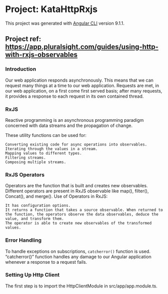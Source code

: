 # Project: KataHttpRxjs

This project was generated with [Angular CLI](https://github.com/angular/angular-cli) version 9.1.1.

## Project ref: <https://app.pluralsight.com/guides/using-http-with-rxjs-observables>

### Introduction

Our web application responds asynchronously. This means that we can request many things at a time to our web application. Requests are met, in our web application, on a first come first served basis; after many requests, it provides a response to each request in its own contained thread.

### RxJS

Reactive programming is an asynchronous programming paradigm concerned with data streams and the propagation of change.

These utility functions can be used for:

    Converting existing code for async operations into observables.
    Iterating through the values in a stream.
    Mapping values to different types.
    Filtering streams.
    Composing multiple streams.

### RxJS Operators

Operators are the function that is built and creates new observables. Different operators are present in RxJS observable like map(), filter(), Concat(), and merge().
Use of Operators in RxJS:

    It has configuration options.
    It returns a function that takes a source observable. When returned to the function, the operators observe the data observables, deduce the value, and transform them.
    The operator is able to create new observables of the transformed values.

### Error Handling

To handle exceptions on subscriptions, ```catcherror()``` function is used. “catcherror()” function handles any damage to our Angular application whenever a response to a request fails.

### Setting Up Http Client

The first step is to import the HttpClientModule in src/app/app.module.ts.
